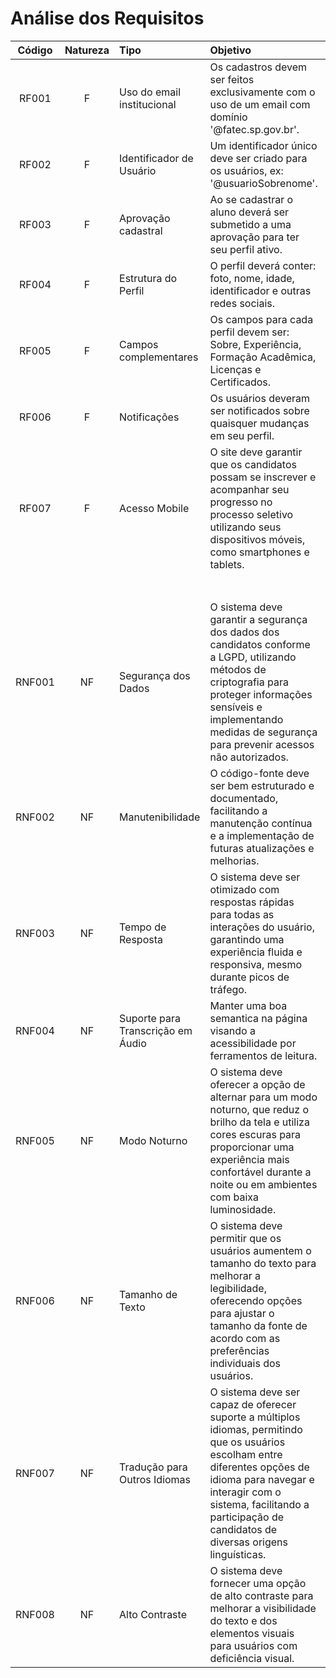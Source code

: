 # Análise dos Requisitos

| Código | Natureza | Tipo | Objetivo | Prioridade |
|:------:|:--------:|:-----|:----------|:----------:|
| RF001 | F | Uso do email institucional | Os cadastros devem ser feitos exclusivamente com o uso de um email com domínio '@fatec.sp.gov.br'. | Alta |
| RF002 | F | Identificador de Usuário | Um identificador único deve ser criado para os usuários, ex: '@usuarioSobrenome'. | Alta |
| RF003 | F | Aprovação cadastral | Ao se cadastrar o aluno deverá ser submetido a uma aprovação para ter seu perfil ativo. | Alta |
| RF004 | F | Estrutura do Perfil | O perfil deverá conter: foto, nome, idade, identificador e outras redes sociais. | Alta |
| RF005 | F| Campos complementares | Os campos para cada perfil devem ser: Sobre, Experiência, Formação Acadêmica, Licenças e Certificados. | Alta |
| RF006 | F | Notificações | Os usuários deveram ser notificados sobre quaisquer mudanças em seu perfil. | Média |
| RF007 | F | Acesso Mobile  | O site deve garantir que os candidatos possam se inscrever e acompanhar seu progresso no processo seletivo utilizando seus dispositivos móveis, como smartphones e tablets. | Média |
| | | | | |
| | | | | |
| | | | | |
| | | | | |
| | | | | |
| | | | | |
| | | | | |
| RNF001 | NF | Segurança dos Dados | O sistema deve garantir a segurança dos dados dos candidatos conforme a LGPD, utilizando métodos de criptografia para proteger informações sensíveis e implementando medidas de segurança para prevenir acessos não autorizados. | Alta|
| RNF002 | NF | Manutenibilidade | O código-fonte deve ser bem estruturado e documentado, facilitando a manutenção contínua e a implementação de futuras atualizações e melhorias. | Alta |
| RNF003 | NF | Tempo de Resposta | O sistema deve ser otimizado com respostas rápidas para todas as interações do usuário, garantindo uma experiência fluida e responsiva, mesmo durante picos de tráfego. | Alta |
| RNF004 | NF | Suporte para Transcrição em Áudio | Manter uma boa semantica na página visando a acessibilidade por ferramentos de leitura. | Média |
| RNF005 | NF | Modo Noturno | O sistema deve oferecer a opção de alternar para um modo noturno, que reduz o brilho da tela e utiliza cores escuras para proporcionar uma experiência mais confortável durante a noite ou em ambientes com baixa luminosidade. | Baixa |
| RNF006 | NF | Tamanho de Texto | O sistema deve permitir que os usuários aumentem o tamanho do texto para melhorar a legibilidade, oferecendo opções para ajustar o tamanho da fonte de acordo com as preferências individuais dos usuários. | Baixa |
| RNF007 | NF | Tradução para Outros Idiomas | O sistema deve ser capaz de oferecer suporte a múltiplos idiomas, permitindo que os usuários escolham entre diferentes opções de idioma para navegar e interagir com o sistema, facilitando a participação de candidatos de diversas origens linguísticas. | Baixa |
| RNF008 | NF | Alto Contraste| O sistema deve fornecer uma opção de alto contraste para melhorar a visibilidade do texto e dos elementos visuais para usuários com deficiência visual. | Baixo |

